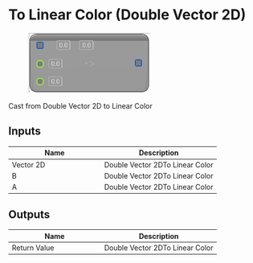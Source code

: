 # To Linear Color (Double Vector 2D)

<div align="left" data-full-width="false"><figure><img src="../../../../.gitbook/assets/to_linear_color_-double_vector_2d.png" alt=""><figcaption></figcaption></figure></div>

Cast from Double Vector 2D to Linear Color

## Inputs

<table><thead><tr><th width="170">Name</th><th>Description</th></tr></thead><tbody><tr><td>Vector 2D</td><td>Double Vector 2DTo Linear Color</td></tr><tr><td>B</td><td>Double Vector 2DTo Linear Color</td></tr><tr><td>A</td><td>Double Vector 2DTo Linear Color</td></tr></tbody></table>

## Outputs

<table><thead><tr><th width="170">Name</th><th>Description</th></tr></thead><tbody><tr><td>Return Value</td><td>Double Vector 2DTo Linear Color</td></tr></tbody></table>
